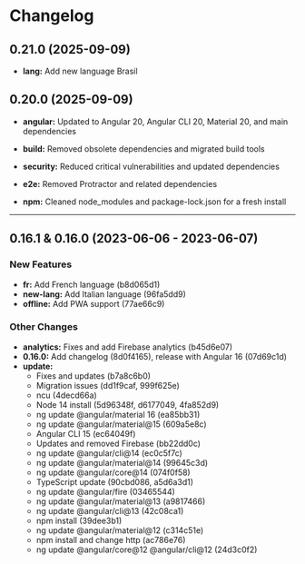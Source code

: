 # Changelog

## 0.21.0 (2025-09-09)

- **lang:** Add new language Brasil

## 0.20.0 (2025-09-09)

- **angular:** Updated to Angular 20, Angular CLI 20, Material 20, and main dependencies
- **build:** Removed obsolete dependencies and migrated build tools

- **security:** Reduced critical vulnerabilities and updated dependencies
- **e2e:** Removed Protractor and related dependencies
- **npm:** Cleaned node_modules and package-lock.json for a fresh install

---

## 0.16.1 & 0.16.0 (2023-06-06 - 2023-06-07)

### New Features

- **fr:** Add French language (b8d065d1)
- **new-lang:** Add Italian language (96fa5dd9)
- **offline:** Add PWA support (77ae66c9)

### Other Changes

- **analytics:** Fixes and add Firebase analytics (b45d6e07)
- **0.16.0:** Add changelog (8d0f4165), release with Angular 16 (07d69c1d)
- **update:**
  - Fixes and updates (b7a8c6b0)
  - Migration issues (dd1f9caf, 999f625e)
  - ncu (4decd66a)
  - Node 14 install (5d96348f, d6177049, 4fa852d9)
  - ng update @angular/material 16 (ea85bb31)
  - ng update @angular/material@15 (609a5e8c)
  - Angular CLI 15 (ec64049f)
  - Updates and removed Firebase (bb22dd0c)
  - ng update @angular/cli@14 (ec0c5f7c)
  - ng update @angular/material@14 (99645c3d)
  - ng update @angular/core@14 (074f0f58)
  - TypeScript update (90cbd086, a5d6a3d1)
  - ng update @angular/fire (03465544)
  - ng update @angular/material@13 (a9817466)
  - ng update @angular/cli@13 (42c08ca1)
  - npm install (39dee3b1)
  - ng update @angular/material@12 (c314c51e)
  - npm install and change http (ac786e76)
  - ng update @angular/core@12 @angular/cli@12 (24d3c0f2)
